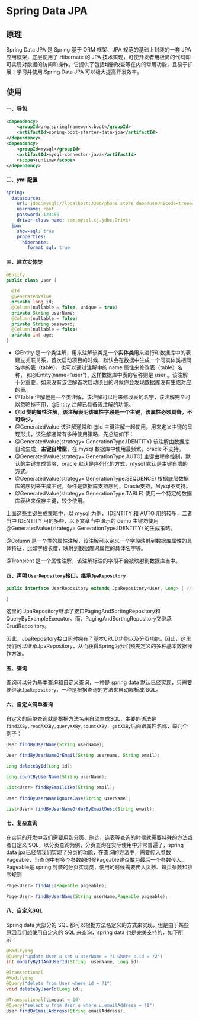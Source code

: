 # Spring Data JPA 

## 原理

Spring Data JPA 是 Spring 基于 ORM 框架、JPA 规范的基础上封装的一套 JPA 应用框架，底层使用了 Hibernate 的 JPA 技术实现，可使开发者用极简的代码即可实现对数据的访问和操作。它提供了包括增删改查等在内的常用功能，且易于扩展！学习并使用 Spring Data JPA 可以极大提高开发效率。

## 使用

#### 一、导包

```xml
<dependency>
    <groupId>org.springframework.boot</groupId>
    <artifactId>spring-boot-starter-data-jpa</artifactId>
</dependency>
<dependency>
    <groupId>mysql</groupId>
    <artifactId>mysql-connector-java</artifactId>
    <scope>runtime</scope>
</dependency>
```

#### 二、yml 配置

```yml
spring:
  datasource:
    url: jdbc:mysql://localhost:3306/phone_store_demo?useUnicode=true&characterEncoding=UTF-8&serverTimezone=Asia/Shanghai
    username: root
    password: 123456
    driver-class-name: com.mysql.cj.jdbc.Driver
  jpa:
    show-sql: true
    properties:
      hibernate:
        format_sql: true
```

#### 三、建立实体类

```java
@Entity
public class User {

  @Id
  @GeneratedValue
  private long id;
  @Column(nullable = false, unique = true)
  private String userName;
  @Column(nullable = false)
  private String password;
  @Column(nullable = false)
  private int age;
}
```

- @Entity 是一个类注解，用来注解该类是一个**实体类**用来进行和数据库中的表建立关联关系，首次启动项目的时候，默认会在数据中生成一个同实体类相同名字的表（table），也可以通过注解中的 name 属性来修改表（table）名称， 如@Entity(name=“user”) , 这样数据库中表的名称则是 user 。该注解十分重要，如果没有该注解首次启动项目的时候你会发现数据库没有生成对应的表。
- @Table 注解也是一个类注解，该注解可以用来修改表的名字，该注解完全可以忽略掉不用，@Entity 注解已具备该注解的功能。
- **@Id 类的属性注解，该注解表明该属性字段是一个主键，该属性必须具备，不可缺少。**
- @GeneratedValue 该注解通常和 @Id 主键注解一起使用，用来定义主键的呈现形式，该注解通常有多种使用策略，先总结如下：
- @GeneratedValue(strategy= GenerationType.IDENTITY) 该注解由数据库自动生成，**主键自增型**，在 mysql 数据库中使用最频繁，oracle 不支持。
- @GeneratedValue(strategy= GenerationType.AUTO) 主键由程序控制，默认的主键生成策略，oracle 默认是序列化的方式，mysql 默认是主键自增的方式。
- @GeneratedValue(strategy= GenerationType.SEQUENCE) 根据底层数据库的序列来生成主键，条件是数据库支持序列，Oracle支持，Mysql不支持。
- @GeneratedValue(strategy= GenerationType.TABLE) 使用一个特定的数据库表格来保存主键，较少使用。

上面这些主键生成策略中，以 mysql 为例， IDENTITY  和 AUTO 用的较多，二者当中 IDENTITY 用的多些，以下文章当中演示的 demo 主键均使用 @GeneratedValue(strategy= GenerationType.IDENTITY) 的生成策略。

@Column 是一个类的属性注解，该注解可以定义一个字段映射到数据库属性的具体特征，比如字段长度，映射到数据库时属性的具体名字等。

@Transient  是一个属性注解，该注解标注的字段不会被映射到数据库当中。

#### 四、声明 `UserRepository`接口，继承`JpaRepository`

```java
public interface UserRepository extends JpaRepository<User, Long> { //泛型

}
```

这里的 JpaRepository继承了接口PagingAndSortingRepository和QueryByExampleExecutor。而，PagingAndSortingRepository又继承CrudRepository。

因此，JpaRepository接口同时拥有了基本CRUD功能以及分页功能。因此，这里我们可以继承JpaRepository，从而获得Spring为我们预先定义的多种基本数据操作方法。

#### 五、查询

查询可以分为基本查询和自定义查询，一种是 spring data 默认已经实现，只需要要继承`JpaRepository`，一种是根据查询的方法来自动解析成 SQL。

#### 六、自定义简单查询

自定义的简单查询就是根据方法名来自动生成SQL，主要的语法是`findXXBy,readAXXBy,queryXXBy,countXXBy, getXXBy`后面跟属性名称，举几个例子：

```java
User findByUserName(String userName);

User findByUserNameOrEmail(String username, String email);

Long deleteById(Long id);

Long countByUserName(String userName);

List<User> findByEmailLike(String email);

User findByUserNameIgnoreCase(String userName);

List<User> findByUserNameOrderByEmailDesc(String email);
```

#### 七、复杂查询

在实际的开发中我们需要用到分页、删选、连表等查询的时候就需要特殊的方法或者自定义 SQL，以分页查询为例，分页查询在实际使用中非常普遍了，spring data jpa已经帮我们实现了分页的功能，在查询的方法中，需要传入参数Pageable，当查询中有多个参数的时候Pageable建议做为最后一个参数传入。Pageable是 spring 封装的分页实现类，使用的时候需要传入页数、每页条数和排序规则

```java
Page<User> findALL(Pageable pageable);

Page<User> findByUserName(String userName,Pageable pageable);
```

#### 八、自定义SQL

Spring data 大部分的 SQL 都可以根据方法名定义的方式来实现，但是由于某些原因我们想使用自定义的 SQL 来查询，spring data 也是完美支持的，如下所示：

```java
@Modifying
@Query("update User u set u.userName = ?1 where c.id = ?2")
int modifyByIdAndUserId(String  userName, Long id);

@Transactional
@Modifying
@Query("delete from User where id = ?1")
void deleteByUserId(Long id);

@Transactional(timeout = 10)
@Query("select u from User u where u.emailAddress = ?1")
User findByEmailAddress(String emailAddress);
```